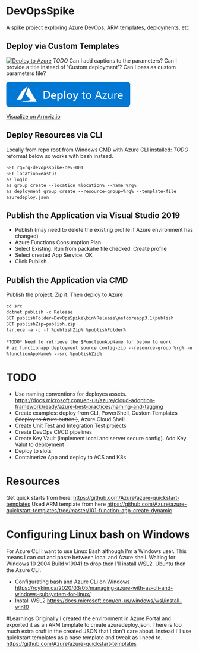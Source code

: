 # DevOpsSpike
A spike project exploring Azure DevOps, ARM templates, deployments, etc 

## Deploy via Custom Templates
[![Deploy to Azure](https://aka.ms/deploytoazurebutton)](https://portal.azure.com/#create/Microsoft.Template/uri/https%3A%2F%2Fraw.githubusercontent.com%2Fchrisjensenuk%2FDevOpsSpike%2Fmaster%2Fazuredeploy.json)
*TODO* Can I add captions to the parameters? Can I provide a title instead of 'Custom deployment'? Can I pass as custom parameters file?


<a href="https://portal.azure.com/#create/Microsoft.Template/uri/https%3A%2F%2Fraw.githubusercontent.com%2Fchrisjensenuk%2FDevOpsSpike%2Fmaster%2Fazuredeploy.json" rel="nofollow"><img src="https://raw.githubusercontent.com/Azure/azure-quickstart-templates/master/1-CONTRIBUTION-GUIDE/images/deploytoazure.svg?sanitize=true" alt="Deploy To Azure" style="max-width:100%;"></a>

<a href="http://armviz.io/#/?load=https%3A%2F%2Fraw.githubusercontent.com%2Fchrisjensenuk%2FDevOpsSpike%2Fmaster%2Fazuredeploy.json" rel="nofollow">Visualize on Armviz.io</a></p>

## Deploy Resources via CLI
Locally from repo root from Windows CMD with Azure CLI installed:
*TODO* reformat below so works with bash instead.
```
SET rg=rg-devopsspike-dev-001
SET location=eastus
az login
az group create --location %location% --name %rg%
az deployment group create --resource-group=%rg% --template-file azuredeploy.json
```

## Publish the Application via Visual Studio 2019
- Publish (may need to delete the existing profile if Azure environment has changed)
- Azure Functions Consumption Plan
- Select Existing. Run from packahe file checked. Create profile
- Select created App Service. OK
- Click Publish


## Publish the Application via CMD
Publish the project. Zip it. Then deploy to Azure
```
cd src
dotnet publish -c Release
SET publishFolder=DevOpsSpike\bin\Release\netcoreapp3.1\publish
SET publishZip=publish.zip
tar.exe -a -c -f %publishZip% %publishFolder%

*TODO* Need to retrieve the $FunctionAppName for below to work
# az functionapp deployment source config-zip --resource-group %rg% -n %functionAppName% --src %publishZip%
```



# TODO
- Use naming conventions for deployes assets. https://docs.microsoft.com/en-us/azure/cloud-adoption-framework/ready/azure-best-practices/naming-and-tagging
- Create examples: deploy from CLI, PowerShell, ~~Custom Templates ('deploy to Azure button')~~, Azure Cloud Shell
- Create Unit Test and Integration Test projects
- Create DevOps CI/CD pipelines
- Create Key Vault (implement local and server secure config). Add Key Valut to deployment
- Deploy to slots
- Containerize App and deploy to ACS and K8s

# Resources
Get quick starts from here: https://github.com/Azure/azure-quickstart-templates
Used ARM template from here https://github.com/Azure/azure-quickstart-templates/tree/master/101-function-app-create-dynamic


# Configuring Linux bash on Windows
For Azure CLI I want to use Linux Bash although I'm a Windows user.  This means I can cut and paste between local and Azure shell. Waiting for Windows 10 2004 Build v19041 to drop then I'll install WSL2. Ubuntu then the Azure CLI.
- Configurating bash and Azure CLi on Windows https://roykim.ca/2020/03/05/managing-azure-with-az-cli-and-windows-subsystem-for-linux/
- Install WSL2 https://docs.microsoft.com/en-us/windows/wsl/install-win10

#Learnings
Originally I created the environment in Azure Portal and exported it as an ARM template to create azuredeploy.json.  There is too much extra cruft in the created JSON that I don't care about.  Instead I'll use quickstart templates as a base template and tweak as I need to. https://github.com/Azure/azure-quickstart-templates